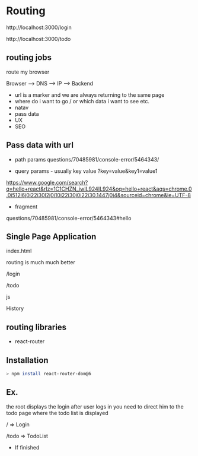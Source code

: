 # Routing

http://localhost:3000/login

http://localhost:3000/todo

## routing jobs

route my browser

Browser --> DNS --> IP --> Backend

- url is a marker and we are always returning to the same page
- where do i want to go / or which data i want to see etc.
- natav
- pass data
- UX
- SEO

## Pass data with url

- path params 
questions/70485981/console-error/5464343/

- query params - usually key value ?key=value&key1=value1

https://www.google.com/search?q=hello+react&rlz=1C1CHZN_iwIL924IL924&oq=hello+react&aqs=chrome.0.0i512l6j0i22i30l2j0i10i22i30j0i22i30.1447j0j4&sourceid=chrome&ie=UTF-8

- fragment

questions/70485981/console-error/5464343#hello

## Single Page Application

index.html

routing is much much better

/login

/todo

js

History

## routing libraries

- react-router

## Installation

```bash
> npm install react-router-dom@6
```

## Ex.

the root displays the login
after user logs in you need to direct him to the todo page where the todo list is displayed

/ => Login

/todo => TodoList

- If finished

